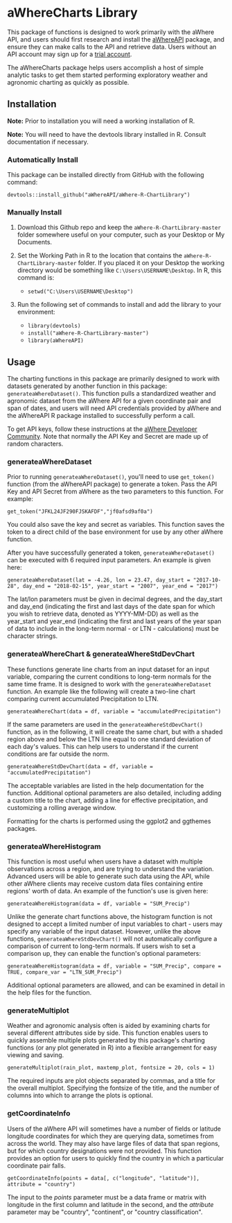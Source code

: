 # aWhereCharts Library

This package of functions is designed to work primarily with the aWhere API, and users should first research and install the [aWhereAPI](https://github.com/aWhereAPI/aWhere-R-Library "aWhereAPI") package, and ensure they can make calls to the API and retrieve data. Users without an API account may sign up for a [trial account](www.developer.awhere.com).

The aWhereCharts package helps users accomplish a host of simple analytic tasks to get them started performing exploratory weather and agronomic charting as quickly as possible.

## Installation

**Note:** Prior to installation you will need a working installation of R.

**Note:** You will need to have the devtools library installed in R. Consult documentation if necessary.

### Automatically Install

This package can be installed directly from GitHub with the following command:

    devtools::install_github("aWhereAPI/aWhere-R-ChartLibrary")

### Manually Install

1. Download this Github repo and keep the `aWhere-R-ChartLibrary-master` folder somewhere useful on your computer, such as your Desktop or My Documents.

2. Set the Working Path in R to the location that contains the `aWhere-R-ChartLibrary-master` folder. If you placed it on your Desktop the working directory would be something like `C:\Users\USERNAME\Desktop`. In R, this command is:
	* `setwd("C:\Users\USERNAME\Desktop")`

3. Run the following set of commands to install and add the library to your environment:
	* `library(devtools)`
	* `install("aWhere-R-ChartLibrary-master")`
	* `library(aWhereAPI)`


## Usage

The charting functions in this package are primarily designed to work with datasets generated by another function in this package: `generateaWhereDataset()`. This function pulls a standardized weather and agronomic dataset from the aWhere API for a given coordinate pair and span of dates, and users will need API credentials provided by aWhere and the aWhereAPI R package installed to successfully perform a call. 

To get API keys, follow these instructions at the [aWhere Developer Community](http://developer.awhere.com/start). Note that normally the API Key and Secret are made up of random characters. 


### generateaWhereDataset

Prior to running `generateaWhereDataset()`, you'll need to use `get_token()` function (from the aWhereAPI package) to generate a token. Pass the API Key and API Secret from aWhere as the two parameters to this function. For example: 

    get_token("JFKL24JF290FJSKAFDF","jf0afsd9af0a") 

You could also save the key and secret as variables. This function saves the token to a direct child of the base environment for use by any other aWhere function.

After you have successfully generated a token, `generateaWhereDataset()` can be executed with 6 required input parameters. An example is given here:

    generateaWhereDataset(lat = -4.26, lon = 23.47, day_start = "2017-10-28", day_end = "2018-02-15", year_start = "2007", year_end = "2017") 

The lat/lon parameters must be given in decimal degrees, and the day_start and day_end (indicating the first and last days of the date span for which you wish to retrieve data, denoted as YYYY-MM-DD) as well as the year_start and year_end (indicating the first and last years of the year span of data to include in the long-term normal - or LTN - calculations) must be character strings.

### generateaWhereChart & generateaWhereStdDevChart

These functions generate line charts from an input dataset for an input variable, comparing the current conditions to long-term normals for the same time frame. It is designed to work with the `generateaWhereDataset` function. An example like the following will create a two-line chart comparing current accumulated Precipitation to LTN.

    generateaWhereChart(data = df, variable = "accumulatedPrecipitation") 

If the same parameters are used in the `generateaWhereStdDevChart()` function, as in the following, it will create the same chart, but with a shaded region above and below the LTN line equal to one standard deviation of each day's values. This can help users to understand if the current conditions are far outside the norm.

    generateaWhereStdDevChart(data = df, variable = "accumulatedPrecipitation") 

The acceptable variables are listed in the help documentation for the function. Additional optional parameters are also detailed, including adding a custom title to the chart, adding a line for effective precipitation, and customizing a rolling average window.

Formatting for the charts is performed using the ggplot2 and ggthemes packages.

### generateaWhereHistogram

This function is most useful when users have a dataset with multiple observations across a region, and are trying to understand the variation. Advanced users will be able to generate such data using the API, while other aWhere clients may receive custom data files containing entire regions' worth of data. An example of the function's use is given here:

    generateaWhereHistogram(data = df, variable = "SUM_Precip") 

Unlike the generate chart functions above, the histogram function is not designed to accept a limited number of input variables to chart - users may specify any variable of the input dataset. However, unlike the above functions, `generateaWhereStdDevChart()` will not automatically configure a comparison of current to long-term normals. If users wish to set a comparison up, they can enable the function's optional parameters:

    generateaWhereHistogram(data = df, variable = "SUM_Precip", compare = TRUE, compare_var = "LTN_SUM_Precip") 

Additional optional parameters are allowed, and can be examined in detail in the help files for the function.

### generateMultiplot

Weather and agronomic analysis often is aided by examining charts for several different attributes side by side. This function enables users to quickly assemble multiple plots generated by this package's charting functions (or any plot generated in R) into a flexible arrangement for easy viewing and saving.

    generateMultiplot(rain_plot, maxtemp_plot, fontsize = 20, cols = 1)

The required inputs are plot objects separated by commas, and a title for the overall multiplot. Specifying the fontsize of the title, and the number of columns into which to arrange the plots is optional.


### getCoordinateInfo

Users of the aWhere API will sometimes have a number of fields or latitude longitude coordinates for which they are querying data, sometimes from across the world. They may also have large files of data that span regions, but for which country designations were not provided. This function provides an option for users to quickly find the country in which a particular coordinate pair falls.

    getCoordinateInfo(points = data[, c("longitude", "latitude")], attribute = "country")

The input to the *points* parameter must be a data frame or matrix with longitude in the first column and latitude in the second, and the *attribute* parameter may be "country", "continent", or "country classification".